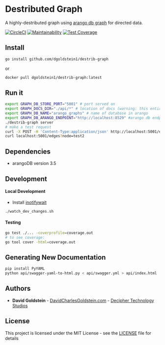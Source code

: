 # Destributed Graph

A highly-destributed graph using [arango db graph](https://www.arangodb.com/docs/stable/graphs.html) for directed data.

[![CircleCI](https://circleci.com/gh/dgoldstein1/destrib-graph.svg?style=svg)](https://circleci.com/gh/dgoldstein1/destrib-graph)
[![Maintainability](https://api.codeclimate.com/v1/badges/3ef17277612516e345de/maintainability)](https://codeclimate.com/github/dgoldstein1/destrib-graph/maintainability)
[![Test Coverage](https://api.codeclimate.com/v1/badges/3ef17277612516e345de/test_coverage)](https://codeclimate.com/github/dgoldstein1/destrib-graph/test_coverage)

## Install

```sh
go install github.com/dgoldstein1/destrib-graph
```

or

```sh
docker pull dgoldstein1/destrib-graph:latest
```


## Run it

```sh
export GRAPH_DB_STORE_PORT="5001" # port served on
export GRAPH_DOCS_DIR="./api/*" # location of docs (warning: this entire dir is served up to the browser)
export GRAPH_DB_NAME="arango_graphs" # name of database in arango
export GRAPH_DB_ARANGO_ENDPOINT="http://localhost:8529" #arango db endpoint
./destrib-graph server
# make a test request
curl -X POST -H 'Content-Type:application/json' http://localhost:5001/edges?node=test2 -d '{"neighbors" : ["test1"]}'
curl localhost:5001/edges?node=test2
```

## Dependencies

- arangoDB version 3.5

## Development

#### Local Development

- Install [inotifywait](https://linux.die.net/man/1/inotifywait)
```sh
./watch_dev_changes.sh
```

#### Testing

```sh
go test ./... -coverprofile=coverage.out
# to see coverage:
go tool cover -html=coverage.out
```

## Generating New Documentation

```sh
pip install PyYAML
python api/swagger-yaml-to-html.py < api/swagger.yml > api/index.html
```

## Authors

* **David Goldstein** - [DavidCharlesGoldstein.com](http://www.davidcharlesgoldstein.com/?github-destrib-graph) - [Decipher Technology Studios](http://deciphernow.com/)

## License

This project is licensed under the MIT License - see the [LICENSE](LICENSE) file for details
